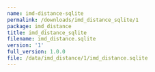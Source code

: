 ```yaml
---
name: imd-distance-sqlite
permalink: /downloads/imd_distance_sqlite/1
package: imd_distance
title: imd_distance_sqlite
filename: imd_distance.sqlite
version: '1'
full_version: 1.0.0
file: /data/imd_distance/1/imd_distance.sqlite
---
```

